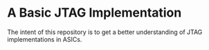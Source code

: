 # A Basic JTAG Implementation
The intent of this repository is to get a better understanding of JTAG implementations in ASICs.
